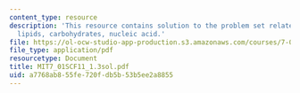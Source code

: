 ```yaml
---
content_type: resource
description: 'This resource contains solution to the problem set related to macromolecules:
  lipids, carbohydrates, nucleic acid.'
file: https://ol-ocw-studio-app-production.s3.amazonaws.com/courses/7-01sc-fundamentals-of-biology-fall-2011/a7768ab855fe720fdb5b53b5ee2a8855_MIT7_01SCF11_1.3sol.pdf
file_type: application/pdf
resourcetype: Document
title: MIT7_01SCF11_1.3sol.pdf
uid: a7768ab8-55fe-720f-db5b-53b5ee2a8855
---
```

